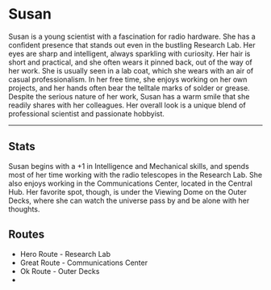 # Susan

Susan is a young scientist with a fascination for radio hardware. She has a confident presence that stands out even in the bustling Research Lab. Her eyes are sharp and intelligent, always sparkling with curiosity. Her hair is short and practical, and she often wears it pinned back, out of the way of her work. She is usually seen in a lab coat, which she wears with an air of casual professionalism. In her free time, she enjoys working on her own projects, and her hands often bear the telltale marks of solder or grease. Despite the serious nature of her work, Susan has a warm smile that she readily shares with her colleagues. Her overall look is a unique blend of professional scientist and passionate hobbyist.
****
## Stats

Susan begins with a +1 in Intelligence and Mechanical skills, and spends most of her time working with the radio telescopes in the Research Lab. She also enjoys working in the Communications Center, located in the Central Hub. Her favorite spot, though, is under the Viewing Dome on the Outer Decks, where she can watch the universe pass by and be alone with her thoughts.


## Routes

* Hero Route - Research Lab
* Great Route - Communications Center
* Ok Route - Outer Decks
* 